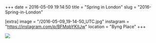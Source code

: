 +++
date = 2016-05-09 19:14:50
title = "Spring in London"
slug = "2016-Spring-in-London"

[extra]
image = "/2016-05-09_19-14-50_UTC.jpg"
instagram = "https://instagram.com/p/BFMqbYKIIJw"
location = "Byng Place"
+++

<img src="/2016-05-09_19-14-50_UTC.jpg" />
